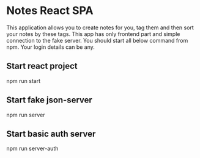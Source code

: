 # Notes React SPA
This application allows you to create notes for you, tag them and then sort your notes by these tags.
This app has only frontend part and simple connection to the fake server.
You should start all below command from npm.
Your login details can be any.
## Start react project
npm run start

## Start fake json-server
npm run server

## Start basic auth server
npm run server-auth
